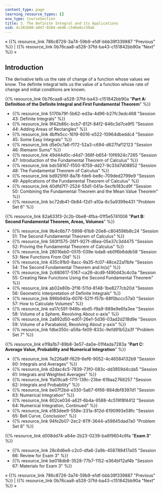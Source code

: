 ```yaml
---
content_type: page
learning_resource_types: []
ocw_type: CourseSection
title: 3. The Definite Integral and its Applications
uid: 4c201b00-a047-0284-ebd6-c546e0cc59ab
---
```


« {{% resource_link 786c8726-3a74-59b9-e1df-bbb39f339887 "Previous" %}} | {{% resource_link 0b76caa8-a528-37fd-ba43-c151842bb90a "Next" %}} »

Introduction
------------

The derivative tells us the rate of change of a function whose values we know. The definite integral tells us the value of a function whose rate of change and initial conditions are known.

{{% resource_link 0b76caa8-a528-37fd-ba43-c151842bb90a "**Part A: Definition of the Definite Integral and First Fundamental Theorem**" %}}

*   {{% resource_link 5170b79f-5b62-ed3a-4d96-b27fc3edc468 "Session 43: Definite Integrals" %}}
*   {{% resource_link 9f42b86c-bcb7-812f-84f2-846c3d7ce9f5 "Session 44: Adding Areas of Rectangles" %}}
*   {{% resource_link 4bffe5cc-1619-6016-e522-10964dbeddc4 "Session 45: Some Easy Integrals" %}}
*   {{% resource_link d5e0c7a6-f172-52a3-c694-d627faf12123 "Session 46: Riemann Sums" %}}
*   {{% resource_link 49d44d0c-d4d7-368f-b654-10f6924c7265 "Session 47: Introduction of the Fundamental Theorem of Calculus" %}}
*   {{% resource_link bdc58167-f550-8759-dd27-9c33d7d08852 "Session 48: The Fundamental Theorem of Calculus" %}}
*   {{% resource_link bd925f6f-8a78-fde6-be8c-709ded2799e9 "Session 49: Applications of the Fundamental Theorem of Calculus" %}}
*   {{% resource_link 40dfd7f7-2524-55d1-041a-5ecfb183cd9f "Session 50: Combining the Fundamental Theorem and the Mean Value Theorem" %}}
*   {{% resource_link bc72db41-0b84-f2d1-a10a-6c5a9399e431 "Problem Set 6" %}}

{{% resource_link 82a633f3-2c2b-0be8-4fba-01f5e5741006 "**Part B: Second Fundamental Theorem, Areas, Volumes**" %}}

*   {{% resource_link 9b4c6b77-5998-61b8-20e8-c804596b8c24 "Session 51: The Second Fundamental Theorem of Calculus" %}}
*   {{% resource_link 593f1575-26f1-927f-d6ea-05e37c3d4475 "Session 52: Proving the Fundamental Theorem of Calculus" %}}
*   {{% resource_link 28016eb0-0515-039e-bda8-eb0f6b6ddb58 "Session 53: New Functions From Old" %}}
*   {{% resource_link 435c91b0-8acc-9a35-fc07-48ce22a11bfe "Session 54: The Second Fundamental Theorem and ln(x)" %}}
*   {{% resource_link 2c680617-5167-ca26-dcd9-f490d43c4c0a "Session 55: Creating New Functions Using the Second Fundamental Theorem" %}}
*   {{% resource_link ab02e80b-2f16-511d-8148-1be8277cb20d "Session 56: Geometric Interpretation of Definite Integrals" %}}
*   {{% resource_link 896b940a-6076-521f-f57b-68f0bccc57a0 "Session 57: How to Calculate Volumes" %}}
*   {{% resource_link ea17c591-946b-ebd5-f9a9-889e9e6fa3ee "Session 58: Volume of a Sphere, Revolving About x-axis" %}}
*   {{% resource_link 2a892d50-ed01-26e1-5d36-03ad2d218d9e "Session 59: Volume of a Parabaloid, Revolving About y-axis" %}}
*   {{% resource_link fdbe350c-a59a-fe09-833c-9efd91b52a3f "Problem Set 7" %}}

{{% resource_link e1f8a1b7-89b8-3e57-da0e-01f4ada7283a "**Part C: Average Value, Probability and Numerical Integration**" %}}

*   {{% resource_link 7e226a8f-f629-6ef6-9052-4c46584132b9 "Session 60: Integrals and Averages" %}}
*   {{% resource_link d2dac4c5-7839-73f0-083c-dd3859d4cda5 "Session 61: Integrals and Weighted Averages" %}}
*   {{% resource_link 1fa09ca8-1711-139c-23be-618aa2768257 "Session 62: Integrals and Probability" %}}
*   {{% resource_link be07f2bd-e330-5a67-6f66-884dbf8397d1 "Session 63: Numerical Integration" %}}
*   {{% resource_link 602ce034-a62f-6b4a-9588-4c519f8f4412 "Session 64: Numerical Integration, Continued" %}}
*   {{% resource_link e183dee9-558e-331a-812d-6190993e58fc "Session 65: Bell Curve, Conclusion" %}}
*   {{% resource_link 94fe2b07-2ec2-811f-3644-a59845dad7a0 "Problem Set 8" %}}

{{% resource_link d008dd74-a84e-2b23-0239-ba6f9604c6fa "**Exam 3**" %}}

*   {{% resource_link 28c8d6e8-c2c0-dfa6-2a9b-458789417a05 "Session 66: Review for Exam 3" %}}
*   {{% resource_link be018db8-3528-77b7-1152-e364bf12af4b "Session 67: Materials for Exam 3" %}}

« {{% resource_link 786c8726-3a74-59b9-e1df-bbb39f339887 "Previous" %}} | {{% resource_link 0b76caa8-a528-37fd-ba43-c151842bb90a "Next" %}} »